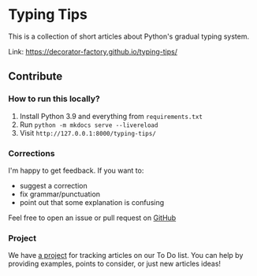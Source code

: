 # Typing Tips

This is a collection of short articles about Python's gradual typing system.

Link: https://decorator-factory.github.io/typing-tips/


## Contribute

### How to run this locally?

1. Install Python 3.9 and everything from `requirements.txt`
2. Run `python -m mkdocs serve --livereload`
3. Visit `http://127.0.0.1:8000/typing-tips/`

### Corrections

I'm happy to get feedback. If you want to:

- suggest a correction
- fix grammar/punctuation
- point out that some explanation is confusing

Feel free to open an issue or pull request on [GitHub](https://github.com/decorator-factory/typing-tips)

### Project

We have [a project](https://github.com/users/decorator-factory/projects/2/views/1) for tracking articles on our To Do list. You can help by providing examples, points to consider, or just new articles ideas!
